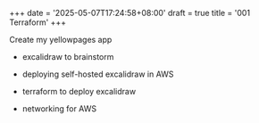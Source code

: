+++
date = '2025-05-07T17:24:58+08:00'
draft = true
title = '001 Terraform'
+++

Create my yellowpages app

- excalidraw to brainstorm
- deploying self-hosted excalidraw in AWS
- terraform to deploy excalidraw

- networking for AWS
